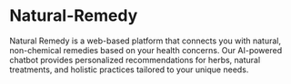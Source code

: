 # Natural-Remedy
Natural Remedy is a web-based platform that connects you with natural, non-chemical remedies based on your health concerns. Our AI-powered chatbot provides personalized recommendations for herbs, natural treatments, and holistic practices tailored to your unique needs.
